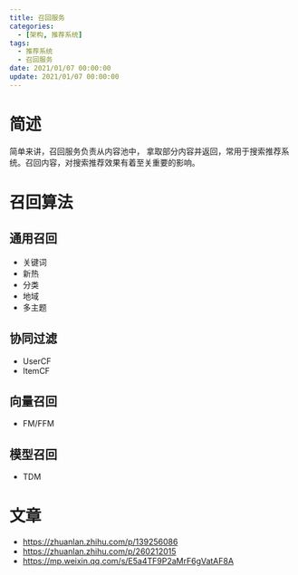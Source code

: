 ```yaml
---
title: 召回服务
categories: 
  - [架构, 推荐系统]
tags:
  - 推荐系统
  - 召回服务
date: 2021/01/07 00:00:00
update: 2021/01/07 00:00:00
---
```


# 简述

简单来讲，召回服务负责从内容池中， 拿取部分内容并返回，常用于搜索推荐系统。召回内容，对搜索推荐效果有着至关重要的影响。

# 召回算法

## 通用召回

- 关键词
- 新热
- 分类
- 地域
- 多主题

## 协同过滤

- UserCF
- ItemCF

## 向量召回

- FM/FFM

## 模型召回

- TDM

# 文章

- https://zhuanlan.zhihu.com/p/139256086
- https://zhuanlan.zhihu.com/p/260212015
- https://mp.weixin.qq.com/s/E5a4TF9P2aMrF6gVatAF8A

